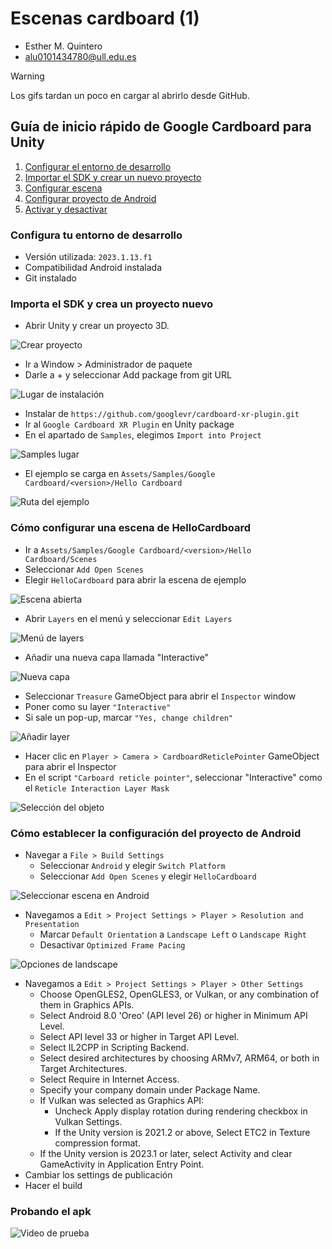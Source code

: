 # Escenas cardboard (1)
* Esther M. Quintero
* alu0101434780@ull.edu.es

> [!WARNING]  
> Los gifs tardan un poco en cargar al abrirlo desde GitHub.

## Guía de inicio rápido de Google Cardboard para Unity

1. [Configurar el entorno de desarrollo](#entorno)
1. [Importar el SDK y crear un nuevo proyecto](#sdk)
1. [Configurar escena](#escena)
1. [Configurar proyecto de Android](#android)
1. [Activar y desactivar](#activar)

### Configura tu entorno de desarrollo <div id='entorno'/>

* Versión utilizada: `2023.1.13.f1`
* Compatibilidad Android instalada
* Git instalado

### Importa el SDK y crea un proyecto nuevo <div id='sdk'/>

* Abrir Unity y crear un proyecto 3D.

![Crear proyecto](image.png)

* Ir a Window > Administrador de paquete
* Darle a + y seleccionar Add package from git URL

![Lugar de instalación](image-1.png)

* Instalar de `https://github.com/googlevr/cardboard-xr-plugin.git`
* Ir al `Google Cardboard XR Plugin` en Unity package
* En el apartado de `Samples`, elegimos `Import into Project`

![Samples lugar](image-2.png)

* El ejemplo se carga en `Assets/Samples/Google Cardboard/<version>/Hello Cardboard`

![Ruta del ejemplo](image-3.png)

### Cómo configurar una escena de HelloCardboard <div id='escena'/>

* Ir a `Assets/Samples/Google Cardboard/<version>/Hello Cardboard/Scenes`
* Seleccionar `Add Open Scenes`
* Elegir `HelloCardboard` para abrir la escena de ejemplo

![Escena abierta](image-4.png)

* Abrir `Layers` en el menú y seleccionar `Edit Layers`

![Menú de layers](image-5.png)

* Añadir una nueva capa llamada "Interactive"

![Nueva capa](image-6.png)

* Seleccionar `Treasure` GameObject para abrir el `Inspector` window
* Poner como su layer `"Interactive"`
* Si sale un pop-up, marcar `"Yes, change children"`

![Añadir layer](image-7.png)

* Hacer clic en `Player > Camera > CardboardReticlePointer` GameObject para abrir el Inspector 
* En el script `"Carboard reticle pointer"`, seleccionar "Interactive" como el `Reticle Interaction Layer Mask`

![Selección del objeto](image-8.png)

### Cómo establecer la configuración del proyecto de Android <div id='android'/>

* Navegar a `File > Build Settings`
  * Seleccionar `Android` y elegir `Switch Platform`
  * Seleccionar `Add Open Scenes` y elegir `HelloCardboard`

![Seleccionar escena en Android](image-9.png)

* Navegamos a `Edit > Project Settings > Player > Resolution and Presentation`
  * Marcar `Default Orientation` a `Landscape Left` o `Landscape Right`
  * Desactivar `Optimized Frame Pacing`

![Opciones de landscape](image-10.png)

* Navegamos a `Edit > Project Settings > Player > Other Settings`
  * Choose OpenGLES2, OpenGLES3, or Vulkan, or any combination of them in Graphics APIs.
  * Select Android 8.0 'Oreo' (API level 26) or higher in Minimum API Level.
  * Select API level 33 or higher in Target API Level.
  * Select IL2CPP in Scripting Backend.
  * Select desired architectures by choosing ARMv7, ARM64, or both in Target Architectures.
  * Select Require in Internet Access.
  * Specify your company domain under Package Name.
  * If Vulkan was selected as Graphics API:
    * Uncheck Apply display rotation during rendering checkbox in Vulkan Settings.
    * If the Unity version is 2021.2 or above, Select ETC2 in Texture compression format.
  * If the Unity version is 2023.1 or later, select Activity and clear GameActivity in Application Entry Point.
* Cambiar los settings de publicación
* Hacer el build

### Probando el apk

![Video de prueba](./ApkCardboard.gif)

